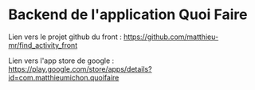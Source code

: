 # Backend de l'application Quoi Faire 
Lien vers le projet github du front : https://github.com/matthieu-mr/find_activity_front

Lien vers l'app store de google : https://play.google.com/store/apps/details?id=com.matthieumichon.quoifaire
